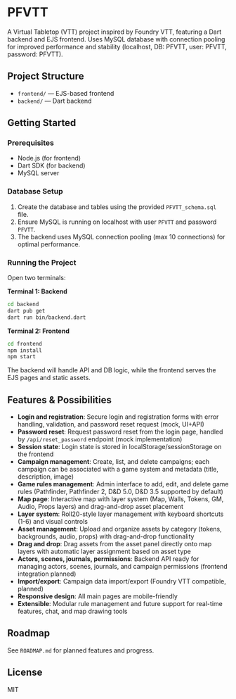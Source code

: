 # PFVTT

A Virtual Tabletop (VTT) project inspired by Foundry VTT, featuring a Dart backend and EJS frontend. Uses MySQL database with connection pooling for improved performance and stability (localhost, DB: PFVTT, user: PFVTT, password: PFVTT).

## Project Structure
- `frontend/` — EJS-based frontend
- `backend/` — Dart backend

## Getting Started

### Prerequisites
- Node.js (for frontend)
- Dart SDK (for backend)
- MySQL server

### Database Setup
1. Create the database and tables using the provided `PFVTT_schema.sql` file.
2. Ensure MySQL is running on localhost with user `PFVTT` and password `PFVTT`.
3. The backend uses MySQL connection pooling (max 10 connections) for optimal performance.

### Running the Project

Open two terminals:

**Terminal 1: Backend**
```sh
cd backend
dart pub get
dart run bin/backend.dart
```

**Terminal 2: Frontend**
```sh
cd frontend
npm install
npm start
```

The backend will handle API and DB logic, while the frontend serves the EJS pages and static assets.

## Features & Possibilities
- **Login and registration**: Secure login and registration forms with error handling, validation, and password reset request (mock, UI+API)
- **Password reset**: Request password reset from the login page, handled by `/api/reset_password` endpoint (mock implementation)
- **Session state**: Login state is stored in localStorage/sessionStorage on the frontend
- **Campaign management**: Create, list, and delete campaigns; each campaign can be associated with a game system and metadata (title, description, image)
- **Game rules management**: Admin interface to add, edit, and delete game rules (Pathfinder, Pathfinder 2, D&D 5.0, D&D 3.5 supported by default)
- **Map page**: Interactive map with layer system (Map, Walls, Tokens, GM, Audio, Props layers) and drag-and-drop asset placement
- **Layer system**: Roll20-style layer management with keyboard shortcuts (1-6) and visual controls
- **Asset management**: Upload and organize assets by category (tokens, backgrounds, audio, props) with drag-and-drop functionality
- **Drag and drop**: Drag assets from the asset panel directly onto map layers with automatic layer assignment based on asset type
- **Actors, scenes, journals, permissions**: Backend API ready for managing actors, scenes, journals, and campaign permissions (frontend integration planned)
- **Import/export**: Campaign data import/export (Foundry VTT compatible, planned)
- **Responsive design**: All main pages are mobile-friendly
- **Extensible**: Modular rule management and future support for real-time features, chat, and map drawing tools

## Roadmap
See `ROADMAP.md` for planned features and progress.

## License
MIT